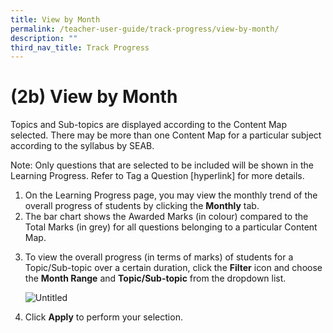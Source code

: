 ```yaml
---
title: View by Month
permalink: /teacher-user-guide/track-progress/view-by-month/
description: ""
third_nav_title: Track Progress
---
```

<h1 id="-2b-view-by-month">(2b) View by Month</h1>
<p>Topics and Sub-topics are displayed according to the Content Map selected. There may be more than one Content Map for a particular subject according to the syllabus by SEAB.</p>
<p>Note: Only questions that are selected to be included will be shown in the Learning Progress. Refer to Tag a Question [hyperlink] for more details.</p>
<ol>
<li>On the Learning Progress page, you may view the monthly trend of the overall progress of students by clicking the <strong>Monthly</strong> tab.</li>
<li>The bar chart shows the Awarded Marks (in colour) compared to the Total Marks (in grey) for all questions belonging to a particular Content Map.</li>
<li><p>To view the overall progress (in terms of marks) of students for a Topic/Sub-topic over a certain duration, click the <strong>Filter</strong> icon and choose the <strong>Month Range</strong> and <strong>Topic/Sub-topic</strong> from the dropdown list.</p>
<p> <img alt="Untitled" src="https://s3-us-west-2.amazonaws.com/secure.notion-static.com/0c6bd905-c2db-4e88-8728-83ac7739a56b/Untitled.png"></p>
</li>
<li><p>Click <strong>Apply</strong> to perform your selection.</p>
</li>
</ol>
